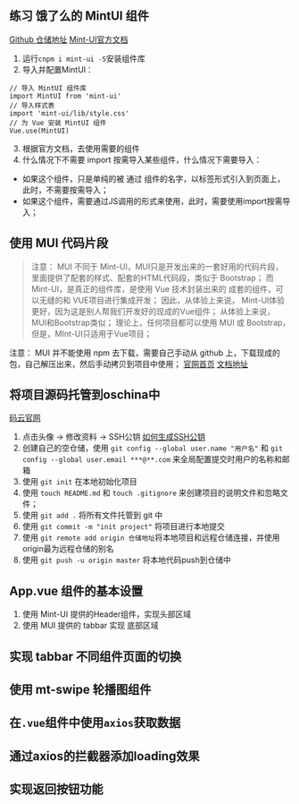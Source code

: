 ## 练习 饿了么的 MintUI 组件
[Github 仓储地址](https://github.com/ElemeFE/mint-ui)
[Mint-UI官方文档](http://mint-ui.github.io/#!/zh-cn)

1. 运行`cnpm i mint-ui -S`安装组件库
2. 导入并配置MintUI：
```
// 导入 MintUI 组件库
import MintUI from 'mint-ui'
// 导入样式表
import 'mint-ui/lib/style.css'
// 为 Vue 安装 MintUI 组件
Vue.use(MintUI)
```
3. 根据官方文档，去使用需要的组件
4. 什么情况下不需要 import 按需导入某些组件，什么情况下需要导入：
 + 如果这个组件，只是单纯的被 通过 组件的名字，以标签形式引入到页面上，此时，不需要按需导入；
 + 如果这个组件，需要通过JS调用的形式来使用，此时，需要使用import按需导入；


## 使用 MUI 代码片段
> 注意： MUI 不同于 Mint-UI，MUI只是开发出来的一套好用的代码片段，里面提供了配套的样式、配套的HTML代码段，类似于 Bootstrap； 而 Mint-UI，是真正的组件库，是使用 Vue 技术封装出来的 成套的组件，可以无缝的和 VUE项目进行集成开发；
> 因此，从体验上来说， Mint-UI体验更好，因为这是别人帮我们开发好的现成的Vue组件；
> 从体验上来说， MUI和Bootstrap类似；
> 理论上，任何项目都可以使用 MUI 或 Bootstrap，但是，MInt-UI只适用于Vue项目；


注意： MUI 并不能使用  npm 去下载，需要自己手动从 github 上，下载现成的包，自己解压出来，然后手动拷贝到项目中使用；
[官网首页](http://dev.dcloud.net.cn/mui/)
[文档地址](http://dev.dcloud.net.cn/mui/ui/)


## 将项目源码托管到oschina中
[码云官网](https://gitee.com/)
1. 点击头像 -> 修改资料 -> SSH公钥 [如何生成SSH公钥](http://git.mydoc.io/?t=154712)
2. 创建自己的空仓储，使用 `git config --global user.name "用户名"` 和 `git config --global user.email ***@**.com` 来全局配置提交时用户的名称和邮箱
3. 使用 `git init` 在本地初始化项目
4. 使用 `touch README.md` 和 `touch .gitignore` 来创建项目的说明文件和忽略文件；
5. 使用 `git add .` 将所有文件托管到 git 中
6. 使用 `git commit -m "init project"` 将项目进行本地提交
7. 使用 `git remote add origin 仓储地址`将本地项目和远程仓储连接，并使用origin最为远程仓储的别名
8. 使用 `git push -u origin master` 将本地代码push到仓储中


## App.vue 组件的基本设置
1. 使用 Mint-UI 提供的Header组件，实现头部区域
2. 使用 MUI 提供的 tabbar 实现 底部区域


## 实现 tabbar 不同组件页面的切换


## 使用 mt-swipe 轮播图组件


## 在`.vue`组件中使用`axios`获取数据


## 通过axios的拦截器添加loading效果


## 实现返回按钮功能